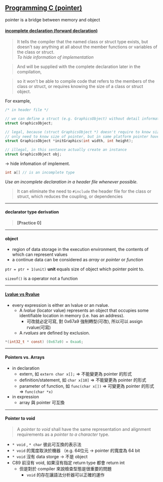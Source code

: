 ## [Programming C (pointer)](https://embedded2015.hackpad.com/ep/pad/static/s0rlzR8wVtm) ##

pointer is a bridge between memory and object

#### [incomplete declaration (forward declaration)](http://www.umich.edu/~eecs381/handouts/IncompleteDeclarations.pdf) ####

> It tells the compiler that the named class or struct type exists, but doesn't 
say anything at all about the member functions or variables of the class or struct.  
*To hide information of implementation*

> And will be supplied with the complete declaration later in the compilation,  

> so it won't be able to compile code that refers to the members of the class or 
struct, or requires knowing the size of a class or struct object.  
  
For example,  
```c
/* in header file */

// we can define a struct (e.g. GraphicsObject) without detail information
struct GraphicsObject;

// legal, because (struct GraphicsObject *) doesn't require to know size of (struct GraphicsObject)
// only need to know size of pointer, but in same platform pointer have same size
struct GraphicsObject *initGraphics(int width, int height);

// illegal, in this sentance actually create an instance
struct GraphicsObject obj;
```
-> hide infomation of implement.


```c 
int a[] // is an incomplete type
``` 

*Use an incomplete declaration in a header file whenever possible.*
> It can eliminate the need to `#include` the header file for the class or struct, 
which reduces the coupling, or dependencies

-----

#### declarator type derivation ####


> **[Practice 0]**  


-----


#### object ####
* region of data storage in the execution environment, the contents of which can 
represent values  
* a continue data can be considered as *array* or *pointer* or *function*  

`ptr = ptr + 1(unit)` **unit** equals size of object which pointer point to.  

`sizeof()` is a operator not a function  

-----

#### [Lvalue vs Rvalue](http://eli.thegreenplace.net/2011/12/15/understanding-lvalues-and-rvalues-in-c-and-c) ####

* every expression is either an lvalue or an rvalue.
  * A *lvalue* (locator value) represents an object that occupies some identifiable 
location in memory (i.e. has an address).
    * 可改就必定可寫, 對 0x67a9 強制轉型(可改), 所以可以 assign rvalue(可寫)
  * A *rvalues* are defined by exclusion.

```c
*(int32_t * const) (0x67a9) = 0xaa6;
```

-----

#### Pointers vs. Arrays ####
* in declaration
  * extern, 如 `extern char x[];` => 不能變更為 pointer 的形式
  * definition/statement, 如 `char x[10]` => 不能變更為 pointer 的形式
  * parameter of function, 如 `func(char x[])` => 可變更為 pointer 的形式 => `func(char *x)`
* in expression
  * array 與 pointer 可互換

-----

#### Pointer to void ####
> A *pointer to void* shall have the same representation and alignment requirements 
as a *pointer to a character* type.

* `* void` , `* char` 彼此可互換的表示法
* `* void` 的寬度取決於機器 （e.g. 64位元 -> pointer 的寬度為 64 bit
* `* void` 沒有 data storge -> 不是 object
* C89 前沒有 void, 如果沒有指定 return type 都會 return int
  * 但是對於 compiler 來說檢查型態是很重要的問題
    * `void` 的存在讓語法分析器可以正確的運作




